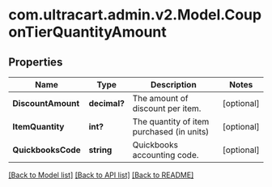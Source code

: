 # com.ultracart.admin.v2.Model.CouponTierQuantityAmount
## Properties

Name | Type | Description | Notes
------------ | ------------- | ------------- | -------------
**DiscountAmount** | **decimal?** | The amount of discount per item. | [optional] 
**ItemQuantity** | **int?** | The quantity of item purchased (in units) | [optional] 
**QuickbooksCode** | **string** | Quickbooks accounting code. | [optional] 


[[Back to Model list]](../README.md#documentation-for-models) [[Back to API list]](../README.md#documentation-for-api-endpoints) [[Back to README]](../README.md)

